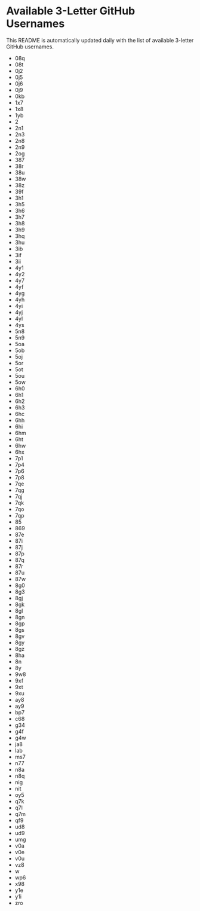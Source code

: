 # Available 3-Letter GitHub Usernames

This README is automatically updated daily with the list of available 3-letter GitHub usernames.

- 08q
- 08t
- 0j2
- 0j5
- 0j6
- 0j9
- 0kb
- 1x7
- 1x8
- 1yb
- 2
- 2n1
- 2n3
- 2n8
- 2n9
- 2og
- 387
- 38r
- 38u
- 38w
- 38z
- 39f
- 3h1
- 3h5
- 3h6
- 3h7
- 3h8
- 3h9
- 3hq
- 3hu
- 3ib
- 3if
- 3ii
- 4y1
- 4y2
- 4y7
- 4yf
- 4yg
- 4yh
- 4yi
- 4yj
- 4yl
- 4ys
- 5n8
- 5n9
- 5oa
- 5ob
- 5oj
- 5or
- 5ot
- 5ou
- 5ow
- 6h0
- 6h1
- 6h2
- 6h3
- 6hc
- 6hh
- 6hi
- 6hm
- 6ht
- 6hw
- 6hx
- 7p1
- 7p4
- 7p6
- 7p8
- 7qe
- 7qg
- 7qj
- 7qk
- 7qo
- 7qp
- 85
- 869
- 87e
- 87i
- 87j
- 87p
- 87q
- 87r
- 87u
- 87w
- 8g0
- 8g3
- 8gj
- 8gk
- 8gl
- 8gn
- 8gp
- 8gs
- 8gv
- 8gy
- 8gz
- 8ha
- 8n
- 8y
- 9w8
- 9xf
- 9xt
- 9xu
- ay8
- ay9
- bp7
- c68
- g34
- g4f
- g4w
- ja8
- lab
- ms7
- n77
- n8a
- n8q
- nig
- nit
- oy5
- q7k
- q7l
- q7m
- qf9
- ud8
- ud9
- umg
- v0a
- v0e
- v0u
- vz8
- w
- wp6
- x98
- y1e
- y1i
- zro
